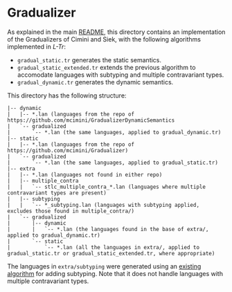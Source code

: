 # Gradualizer

As explained in the main [README](../README.md), this directory contains an implementation of the Gradualizers of Cimini and Siek, with the following algorithms implemented in *L-Tr*:

- `gradual_static.tr` generates the static semantics.
- `gradual_static_extended.tr` extends the previous algorithm to accomodate languages with subtyping and multiple contravariant types.
- `gradual_dynamic.tr` generates the dynamic semantics.

This directory has the following structure:

```
|-- dynamic
|   |-- *.lan (languages from the repo of https://github.com/mcimini/GradualizerDynamicSemantics
|   `-- gradualized
|       `-- *.lan (the same languages, applied to gradual_dynamic.tr)
|-- static
|   |-- *.lan (languages from the repo of https://github.com/mcimini/Gradualizer)
|   `-- gradualized
|       `-- *.lan (the same languages, applied to gradual_static.tr)
|-- extra
|   |-- *.lan (languages not found in either repo)
|   |-- multiple_contra
|   |   `-- stlc_multiple_contra_*.lan (languages where multiple contravariant types are present)
|   |-- subtyping
|   |   `-- *_subtyping.lan (languages with subtyping applied, excludes those found in multiple_contra/)
|   `-- gradualized
|       |-- dynamic
|       |   `-- *.lan (the languages found in the base of extra/, applied to gradual_dynamic.tr)
|       `-- static
|           `-- *.lan (all the languages in extra/, applied to gradual_static.tr or gradual_static_extended.tr, where appropriate)
```
The languages in `extra/subtyping` were generated using an [existing algorithm](../examples/subtyping.tr) for adding subtyping.
Note that it does not handle languages with multiple contravariant types.
